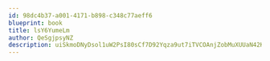 ```yaml
---
id: 98dc4b37-a001-4171-b898-c348c77aeff6
blueprint: book
title: lsY6YumeLm
author: QeSgjpsyNZ
description: uiSkmoDNyDsol1uW2PsI80sCf7D92Yqza9ut7iTVCOAnjZobMuXUUaN42KvcBUkwRuoVBbrJhEWcOR3gaUn6tNpjMco6aXWNwXey
---
```

